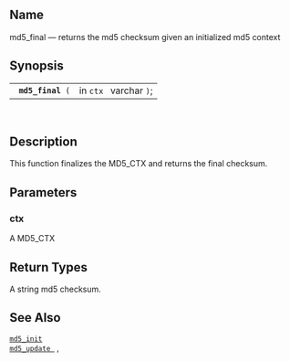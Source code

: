 <div id="fn_md5_final" class="refentry">

<div class="titlepage">

</div>

<div class="refnamediv">

## Name

md5_final — returns the md5 checksum given an initialized md5 context

</div>

<div class="refsynopsisdiv">

## Synopsis

<div id="fsyn_md5_final" class="funcsynopsis">

|                        |                        |
|------------------------|------------------------|
| ` `**`md5_final`**` (` | in `ctx ` varchar `)`; |

<div class="funcprototype-spacer">

 

</div>

</div>

</div>

<div id="desc_md5_final" class="refsect1">

## Description

This function finalizes the MD5_CTX and returns the final checksum.

</div>

<div id="params_md5_final" class="refsect1">

## Parameters

<div id="id96469" class="refsect2">

### ctx

A MD5_CTX

</div>

</div>

<div id="ret_md5_final" class="refsect1">

## Return Types

A string md5 checksum.

</div>

<div id="seealso_md5_final" class="refsect1">

## See Also

<a href="fn_md5_init.html" class="link" title="md5_init"><code
class="function">md5_init </code></a><a href="fn_md5_update.html" class="link" title="md5_update"><code
class="function">md5_update </code></a> ,

</div>

</div>
